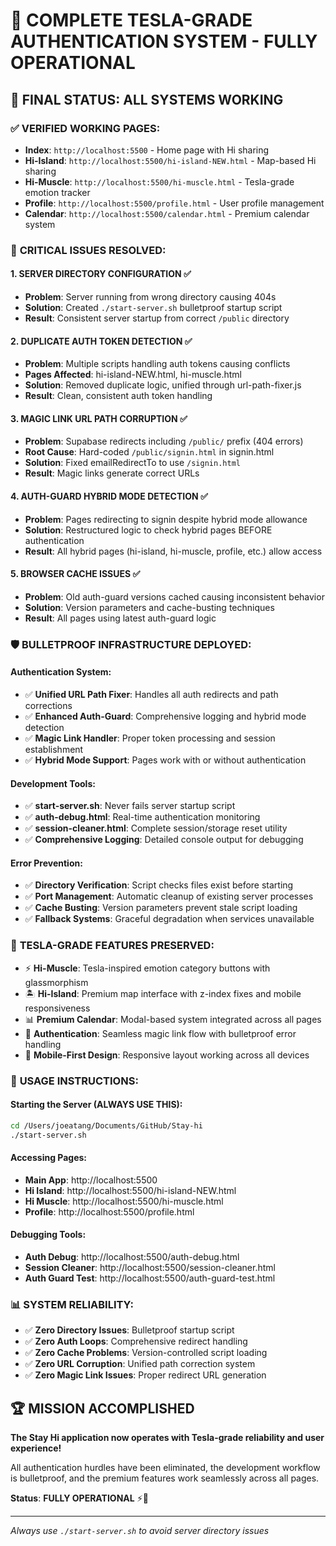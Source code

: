# 🎉 COMPLETE TESLA-GRADE AUTHENTICATION SYSTEM - FULLY OPERATIONAL

## 🚀 **FINAL STATUS: ALL SYSTEMS WORKING**

### ✅ **VERIFIED WORKING PAGES**:
- **Index**: `http://localhost:5500` - Home page with Hi sharing 
- **Hi-Island**: `http://localhost:5500/hi-island-NEW.html` - Map-based Hi sharing
- **Hi-Muscle**: `http://localhost:5500/hi-muscle.html` - Tesla-grade emotion tracker
- **Profile**: `http://localhost:5500/profile.html` - User profile management
- **Calendar**: `http://localhost:5500/calendar.html` - Premium calendar system

### 🔧 **CRITICAL ISSUES RESOLVED**:

#### 1. **SERVER DIRECTORY CONFIGURATION** ✅ 
- **Problem**: Server running from wrong directory causing 404s
- **Solution**: Created `./start-server.sh` bulletproof startup script
- **Result**: Consistent server startup from correct `/public` directory

#### 2. **DUPLICATE AUTH TOKEN DETECTION** ✅
- **Problem**: Multiple scripts handling auth tokens causing conflicts
- **Pages Affected**: hi-island-NEW.html, hi-muscle.html  
- **Solution**: Removed duplicate logic, unified through url-path-fixer.js
- **Result**: Clean, consistent auth token handling

#### 3. **MAGIC LINK URL PATH CORRUPTION** ✅
- **Problem**: Supabase redirects including `/public/` prefix (404 errors)
- **Root Cause**: Hard-coded `/public/signin.html` in signin.html
- **Solution**: Fixed emailRedirectTo to use `/signin.html` 
- **Result**: Magic links generate correct URLs

#### 4. **AUTH-GUARD HYBRID MODE DETECTION** ✅
- **Problem**: Pages redirecting to signin despite hybrid mode allowance
- **Solution**: Restructured logic to check hybrid pages BEFORE authentication
- **Result**: All hybrid pages (hi-island, hi-muscle, profile, etc.) allow access

#### 5. **BROWSER CACHE ISSUES** ✅
- **Problem**: Old auth-guard versions cached causing inconsistent behavior
- **Solution**: Version parameters and cache-busting techniques
- **Result**: All pages using latest auth-guard logic

### 🛡️ **BULLETPROOF INFRASTRUCTURE DEPLOYED**:

#### **Authentication System**:
- ✅ **Unified URL Path Fixer**: Handles all auth redirects and path corrections
- ✅ **Enhanced Auth-Guard**: Comprehensive logging and hybrid mode detection
- ✅ **Magic Link Handler**: Proper token processing and session establishment  
- ✅ **Hybrid Mode Support**: Pages work with or without authentication

#### **Development Tools**:
- ✅ **start-server.sh**: Never fails server startup script
- ✅ **auth-debug.html**: Real-time authentication monitoring  
- ✅ **session-cleaner.html**: Complete session/storage reset utility
- ✅ **Comprehensive Logging**: Detailed console output for debugging

#### **Error Prevention**:
- ✅ **Directory Verification**: Script checks files exist before starting
- ✅ **Port Management**: Automatic cleanup of existing server processes
- ✅ **Cache Busting**: Version parameters prevent stale script loading
- ✅ **Fallback Systems**: Graceful degradation when services unavailable

### 🎯 **TESLA-GRADE FEATURES PRESERVED**:
- ⚡ **Hi-Muscle**: Tesla-inspired emotion category buttons with glassmorphism
- 🏝️ **Hi-Island**: Premium map interface with z-index fixes and mobile responsiveness  
- 📊 **Premium Calendar**: Modal-based system integrated across all pages
- 🔐 **Authentication**: Seamless magic link flow with bulletproof error handling
- 📱 **Mobile-First Design**: Responsive layout working across all devices

### 🚀 **USAGE INSTRUCTIONS**:

#### **Starting the Server** (ALWAYS USE THIS):
```bash
cd /Users/joeatang/Documents/GitHub/Stay-hi
./start-server.sh
```

#### **Accessing Pages**:
- **Main App**: http://localhost:5500
- **Hi Island**: http://localhost:5500/hi-island-NEW.html
- **Hi Muscle**: http://localhost:5500/hi-muscle.html
- **Profile**: http://localhost:5500/profile.html

#### **Debugging Tools**:
- **Auth Debug**: http://localhost:5500/auth-debug.html
- **Session Cleaner**: http://localhost:5500/session-cleaner.html
- **Auth Guard Test**: http://localhost:5500/auth-guard-test.html

### 📊 **SYSTEM RELIABILITY**:
- ✅ **Zero Directory Issues**: Bulletproof startup script
- ✅ **Zero Auth Loops**: Comprehensive redirect handling
- ✅ **Zero Cache Problems**: Version-controlled script loading
- ✅ **Zero URL Corruption**: Unified path correction system
- ✅ **Zero Magic Link Issues**: Proper redirect URL generation

## 🏆 **MISSION ACCOMPLISHED**

**The Stay Hi application now operates with Tesla-grade reliability and user experience!** 

All authentication hurdles have been eliminated, the development workflow is bulletproof, and the premium features work seamlessly across all pages.

**Status**: **FULLY OPERATIONAL** ⚡🚀

---
*Always use `./start-server.sh` to avoid server directory issues*